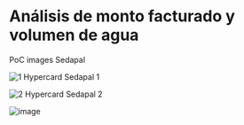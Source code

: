 # Análisis de monto facturado y volumen de agua
PoC images Sedapal

![1 Hypercard Sedapal 1](https://github.com/yesin25/Projects-Pry/assets/47453948/49d1ee7d-dd2a-46f3-a0f9-eb63e4444102)

![2 Hypercard Sedapal 2](https://github.com/yesin25/Projects-Pry/assets/47453948/d5369ff3-49ed-4b20-9df4-f44e8d723ff5)

![image](https://github.com/yesin25/Projects-Pry/assets/47453948/3f83ccb6-2d88-4f6f-be2e-951e6b127f01)


